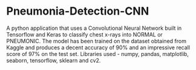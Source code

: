 # Pneumonia-Detection-CNN
A python application that uses a Convolutional Neural Network built in Tensorflow and Keras to classify chest x-rays into NORMAL or PNEUMONIC.  The model has been trained on the dataset obtained from Kaggle and produces a decent accuracy of 90% and an impressive recall score of 97% on the test set.
Libraries used - numpy, pandas, matplotlib, seaborn, tensorflow, sklearn and cv2.
